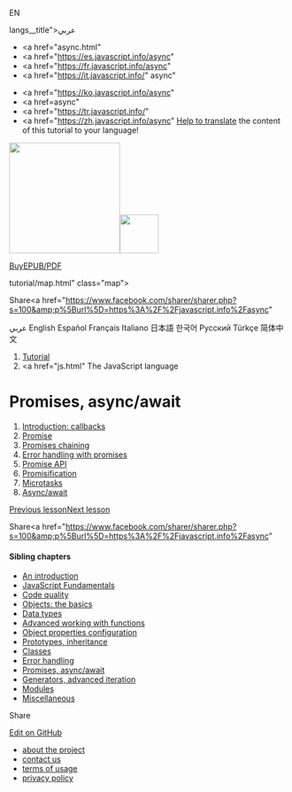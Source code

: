 EN

langs\_\_title">عربي</span></a>

-   <a href="async.html"
-   <a href="https://es.javascript.info/async"
-   <a href="https://fr.javascript.info/async"
-   <a href="https://it.javascript.info/"
    async"

<!-- -->

-   <a href="https://ko.javascript.info/async"
-   <a href=async"
-   <a href="https://tr.javascript.info/"
-   <a href="https://zh.javascript.info/async"
    [Help to translate](translate.html) the content of this tutorial to your language!

<a href="index.html" class="sitetoolbar__link sitetoolbar__link_logo"><img src="img/sitetoolbar__logo_en.svg" class="sitetoolbar__logo sitetoolbar__logo_normal" width="200" /><img src="img/sitetoolbar__logo_small_en.svg" class="sitetoolbar__logo sitetoolbar__logo_small" width="70" /></a>

<a href="ebook.html" class="buy-book-button"><span class="buy-book-button__extra-text">Buy</span>EPUB/PDF</a>

tutorial/map.html" class="map">

<span class="share-icons__title">Share</span><a href="https://twitter.com/share?url=https%3A%2F%2Fjavascript.info%2Fasync" class="share share_tw"></a><a href="https://www.facebook.com/sharer/sharer.php?s=100&amp;p%5Burl%5D=https%3A%2F%2Fjavascript.info%2Fasync" </a>

عربي English Español Français Italiano 日本語 한국어 Русский Türkçe 简体中文

1.  <a href="index.html" class="breadcrumbs__link"><span class="breadcrumbs__hidden-text">Tutorial</span></a>
2.  <span id="breadcrumb-1"><a href="js.html" The JavaScript language</span></a></span>

# Promises, async/await

1.  <a href="callbacks.html" class="lessons-list__link">Introduction: callbacks</a>
2.  <a href="promise-basics.html" class="lessons-list__link">Promise</a>
3.  <a href="promise-chaining.html" class="lessons-list__link">Promises chaining</a>
4.  <a href="promise-error-handling.html" class="lessons-list__link">Error handling with promises</a>
5.  <a href="promise-api.html" class="lessons-list__link">Promise API</a>
6.  <a href="promisify.html" class="lessons-list__link">Promisification</a>
7.  <a href="microtask-queue.html" class="lessons-list__link">Microtasks</a>
8.  <a href="async-await.html" class="lessons-list__link">Async/await</a>

<a href="custom-errors.html" class="page__nav page__nav_prev"><span class="page__nav-text"><span class="page__nav-text-shortcut"></span></span><span class="page__nav-text-alternate">Previous lesson</span></a><a href="callbacks.html" class="page__nav page__nav_next"><span class="page__nav-text"><span class="page__nav-text-shortcut"></span></span><span class="page__nav-text-alternate">Next lesson</span></a>

<span class="share-icons__title">Share</span><a href="https://twitter.com/share?url=https%3A%2F%2Fjavascript.info%2Fasync" class="share share_tw"></a><a href="https://www.facebook.com/sharer/sharer.php?s=100&amp;p%5Burl%5D=https%3A%2F%2Fjavascript.info%2Fasync" </a>

<a href="tutorial/map.html" class="map">

<a href="tutorial/map.html" class="map"></a>

#### Sibling chapters

-   <a href="getting-started.html" class="sidebar__link">An introduction</a>
-   <a href="first-steps.html" class="sidebar__link">JavaScript Fundamentals</a>
-   <a href="code-quality.html" class="sidebar__link">Code quality</a>
-   <a href="object-basics.html" class="sidebar__link">Objects: the basics</a>
-   <a href="data-types.html" class="sidebar__link">Data types</a>
-   <a href="advanced-functions.html" class="sidebar__link">Advanced working with functions</a>
-   <a href="object-properties.html" class="sidebar__link">Object properties configuration</a>
-   <a href="prototypes.html" class="sidebar__link">Prototypes, inheritance</a>
-   <a href="classes.html" class="sidebar__link">Classes</a>
-   <a href="error-handling.html" class="sidebar__link">Error handling</a>
-   <a href="async.html" class="sidebar__link">Promises, async/await</a>
-   <a href="generators-iterators.html" class="sidebar__link">Generators, advanced iteration</a>
-   <a href="modules.html" class="sidebar__link">Modules</a>
-   <a href="js-misc.html" class="sidebar__link">Miscellaneous</a>

Share

<a href="https://twitter.com/share?url=https%3A%2F%2Fjavascript.info%2Fasync" class="share share_tw sidebar__share"></a><a href="https://www.facebook.com/sharer/sharer.php?s=100&amp;p%5Burl%5D=https%3A%2F%2Fjavascript.info%2Fasync" class="share share_fb sidebar__share"></a>

<a href="https://github.com/javascript-tutorial/en.javascript.info/blob/master/1-js/11-async" class="sidebar__link">Edit on GitHub</a>

-   <a href="about.html" class="page-footer__link">about the project</a>
-   <a href="about.html#contact-us" class="page-footer__link">contact us</a>
-   <a href="terms.html" class="page-footer__link">terms of usage</a>
-   <a href="privacy.html" class="page-footer__link">privacy policy</a>
